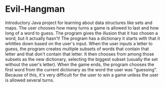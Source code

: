 # Evil-Hangman
Introductory Java project for learning about data structures like sets and maps. The user chooses how many turns a game is allowed to last and how long of a word to guess. The program gives the illusion that it has chosen a word, but it actually hasn't! The program has a dictionary it starts with that it whittles down based on the user's input. When the user inputs a letter to guess, the program creates multiple subsets of words that contain that letter and that don't contain that letter. It then chooses from among those subsets as the new dictionary, selecting the biggest subset (usually the set without the user's letter). When the game ends, the program chooses the first word from the current dictionary as the word the user was "guessing". Because of this, it's very difficult for the user to win a game unless the user is allowed several turns.
